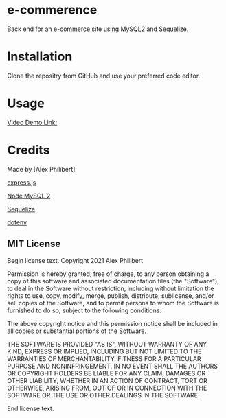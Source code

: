 # e-commerence
Back end for an e-commerce site using  MySQL2 and Sequelize.

# Installation

Clone the repositry from GitHub and use your preferred code editor.

# Usage 
[Video Demo Link:](https://youtu.be/aOroRUw4r8E)



# Credits

Made by [Alex Philibert]

[express.js](https://www.npmjs.com/package/express)

[Node MySQL 2](https://www.npmjs.com/package/mysql2)

[Sequelize](https://www.npmjs.com/package/sequelize)

[dotenv](https://www.npmjs.com/package/dotenv)


## MIT License

Begin license text.
Copyright 2021 Alex Philibert

Permission is hereby granted, free of charge, to any person obtaining a copy of this software and associated documentation files (the "Software"), to deal in the Software without restriction, including without limitation the rights to use, copy, modify, merge, publish, distribute, sublicense, and/or sell copies of the Software, and to permit persons to whom the Software is furnished to do so, subject to the following conditions:

The above copyright notice and this permission notice shall be included in all copies or substantial portions of the Software.

THE SOFTWARE IS PROVIDED "AS IS", WITHOUT WARRANTY OF ANY KIND, EXPRESS OR IMPLIED, INCLUDING BUT NOT LIMITED TO THE WARRANTIES OF MERCHANTABILITY, FITNESS FOR A PARTICULAR PURPOSE AND NONINFRINGEMENT. IN NO EVENT SHALL THE AUTHORS OR COPYRIGHT HOLDERS BE LIABLE FOR ANY CLAIM, DAMAGES OR OTHER LIABILITY, WHETHER IN AN ACTION OF CONTRACT, TORT OR OTHERWISE, ARISING FROM, OUT OF OR IN CONNECTION WITH THE SOFTWARE OR THE USE OR OTHER DEALINGS IN THE SOFTWARE.

End license text.

